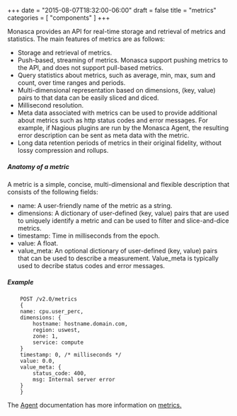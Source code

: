 +++
date = "2015-08-07T18:32:00-06:00"
draft = false
title = "metrics"
categories = [ "components" ]
+++

Monasca provides an API for real-time storage and retrieval of metrics and statistics. <!--more--> The main features of metrics are as follows:

- Storage and retrieval of metrics.
- Push-based, streaming of metrics. Monasca support pushing metrics to the API, and does not support pull-based metrics.
- Query statistics about metrics, such as average, min, max, sum and count, over time ranges and periods.
- Multi-dimensional representation based on dimensions, (key, value) pairs to that data can be easily sliced and diced.
- Millisecond resolution.
- Meta data associated with metrics can be used to provide additional about metrics such as http status codes and error messages. For example, if Nagious plugins are run by the Monasca Agent, the resulting error description can be sent as meta data with the metric. 
- Long data retention periods of metrics in their original fidelity, without lossy compression and rollups.

##### Anatomy of a metric

A metric is a simple, concise, multi-dimensional and flexible description that consists of the following fields:

- name: A user-friendly name of the metric as a string.
- dimensions: A dictionary of user-defined (key, value) pairs that are used to uniquely identify a metric and can be used to filter and slice-and-dice metrics.
- timestamp: Time in milliseconds from the epoch.
- value: A float.
- value_meta: An optional dictionary of user-defined (key, value) pairs that can be used to describe a measurement. Value_meta is typically used to decribe status codes and error messages.

##### Example

```
    POST /v2.0/metrics
    {
	name: cpu.user_perc,
	dimensions: {
		hostname: hostname.domain.com,
		region: uswest,
		zone: 1,
		service: compute
	}
	timestamp: 0, /* milliseconds */
	value: 0.0,
	value_meta: {
		status_code: 400,
		msg: Internal server error
	}
    }
```

The [Agent](/components/agent/) documentation has more information on [metrics.](https://github.com/openstack/monasca-agent/blob/master/docs/MonascaMetrics.md)
